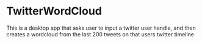 # TwitterWordCloud
This is a desktop app that asks user to input a twitter user handle, and then creates a wordcloud from the last 200 tweets on that users twitter timeline
